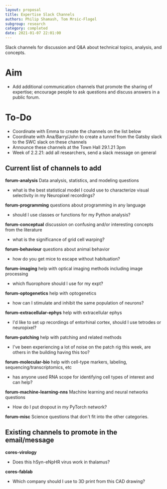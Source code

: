 ```yaml
---
layout: proposal
title: Expertise Slack Channels
authors: Philip Shamash, Tom Mrsic-Flogel
subgroup: research
category: completed
date: 2021-01-07 22:01:00
---
```


Slack channels for discussion and Q&A about technical topics, analysis, and concepts.

<!--end summary-->

# Aim

-  Add additional communication channels that promote the sharing of expertise; encourage people to ask questions and discuss answers in a public forum.

# To-Do

- Coordinate with Emma to create the channels on the list below
- Coordinate with Ana/Barry/John to create a tunnel from the Gatsby slack to the SWC slack on these channels
- Announce these channels at the Town Hall 29.1.21 3pm
- Week of 2.2.21: add all researchers, send a slack message on general

## Current list of channels to add
**forum-analysis** Data analysis, statistics, and modeling questions 
- what is the best statistical model I could use to characterize visual selectivity in my Neuropixel recordings?

**forum-programming** questions about programming in any language 
- should I use classes or functions for my Python analysis?

**forum-conceptual** discussion on confusing and/or interesting concepts from the literature
- what is the significance of grid cell warping?

**forum-behaviour** questions about animal behavior
- how do you get mice to escape without habituation?

**forum-imaging** help with optical imaging methods including image processing
- which fluorophore should I use for my expt?

**forum-optogenetics** help with optogenetics
- how can I stimulate and inhibit the same population of neurons?

**forum-extracellular-ephys** help with extracellular ephys
- I'd like to set up recordings of entorhinal cortex, should I use tetrodes or neuropixel?

**forum-patching** help with patching and related methods
- I've been experiencing a lot of noise on the patch rig this week, are others in the building having this too?

**forum-molecular-bio** help with cell-type markers, labeling, sequencing/transcriptomics, etc
- has anyone used RNA scope for identifying cell types of interest and can help?

**forum-machine-learning-nns** Machine learning and neural networks questions
- How do I put dropout in my PyTorch network?

**forum-misc** Science questions that don't fit into the other categories.

## Existing channels to promote in the email/message
**cores-virology** 
- Does this hSyn-eNpHR virus work in thalamus?

**cores-fablab** 
- Which company should I use to 3D print from this CAD drawing?
